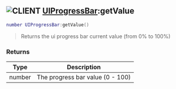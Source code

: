 ## ![](images/client.png "CLIENT") [UIProgressBar](ui_progress_bar):getValue

```lua
number UIProgressBar:getValue()
```

> Returns the ui progress bar current value (from 0% to 100%)

### Returns

| Type   | Description                      |
| ------ | -------------------------------- |
| number | The progress bar value (0 - 100) |
